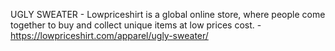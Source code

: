 UGLY SWEATER - Lowpriceshirt is a global online store, where people come together to buy and collect unique items at low prices cost. - https://lowpriceshirt.com/apparel/ugly-sweater/
